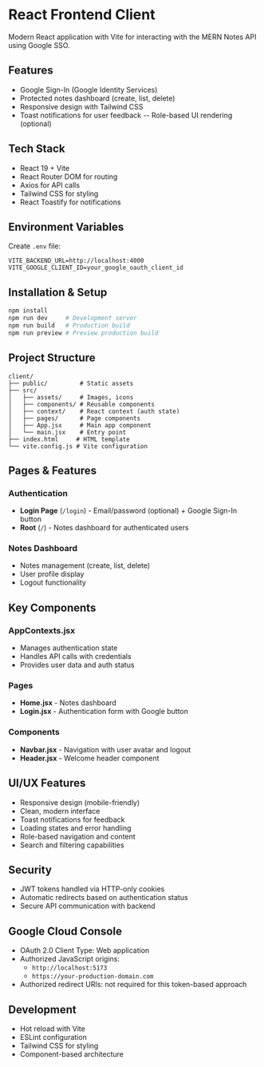 # React Frontend Client

Modern React application with Vite for interacting with the MERN Notes API using Google SSO.

## Features
- Google Sign-In (Google Identity Services)
- Protected notes dashboard (create, list, delete)
- Responsive design with Tailwind CSS
- Toast notifications for user feedback
-- Role-based UI rendering (optional)

## Tech Stack
- React 19 + Vite
- React Router DOM for routing
- Axios for API calls
- Tailwind CSS for styling
- React Toastify for notifications

## Environment Variables
Create `.env` file:
```
VITE_BACKEND_URL=http://localhost:4000
VITE_GOOGLE_CLIENT_ID=your_google_oauth_client_id
```

## Installation & Setup
```bash
npm install
npm run dev     # Development server
npm run build   # Production build
npm run preview # Preview production build
```

## Project Structure
```
client/
├── public/         # Static assets
├── src/
│   ├── assets/     # Images, icons
│   ├── components/ # Reusable components
│   ├── context/    # React context (auth state)
│   ├── pages/      # Page components
│   ├── App.jsx     # Main app component
│   └── main.jsx    # Entry point
├── index.html     # HTML template
└── vite.config.js # Vite configuration
```

## Pages & Features

### Authentication
- **Login Page** (`/login`) - Email/password (optional) + Google Sign-In button
- **Root** (`/`) - Notes dashboard for authenticated users

### Notes Dashboard
- Notes management (create, list, delete)
- User profile display
- Logout functionality

## Key Components

### AppContexts.jsx
- Manages authentication state
- Handles API calls with credentials
- Provides user data and auth status

### Pages
- **Home.jsx** - Notes dashboard
- **Login.jsx** - Authentication form with Google button

### Components
- **Navbar.jsx** - Navigation with user avatar and logout
- **Header.jsx** - Welcome header component

## UI/UX Features
- Responsive design (mobile-friendly)
- Clean, modern interface
- Toast notifications for feedback
- Loading states and error handling
- Role-based navigation and content
- Search and filtering capabilities

## Security
- JWT tokens handled via HTTP-only cookies
- Automatic redirects based on authentication status
- Secure API communication with backend
 
## Google Cloud Console
- OAuth 2.0 Client Type: Web application
- Authorized JavaScript origins:
  - `http://localhost:5173`
  - `https://your-production-domain.com`
- Authorized redirect URIs: not required for this token-based approach

## Development
- Hot reload with Vite
- ESLint configuration
- Tailwind CSS for styling
- Component-based architecture
